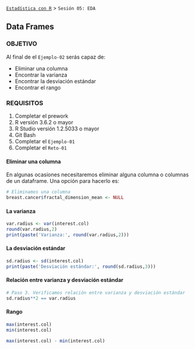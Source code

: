 [`Estadística con R`](../Readme.md) > `Sesión 05: EDA` 

## Data Frames

### OBJETIVO

Al final de el `Ejemplo-02` serás capaz de:
- Eliminar una columna
- Encontrar la varianza
- Encontrar la desviación estándar
- Encontrar el rango

### REQUISITOS

1. Completar el prework
2. R versión 3.6.2 o mayor
3. R Studio versión 1.2.5033 o mayor 
4. Git Bash
5. Completar el `Ejemplo-01` 
6. Completar el `Reto-01`

#### Eliminar una columna 

En algunas ocasiones necesitaremos eliminar alguna columna o columnas de un dataframe. Una opción para hacerlo es:

```r
# Eliminamos una columna
breast.cancer$fractal_dimension_mean <- NULL
```

#### La varianza

```r
var.radius <- var(interest.col)
round(var.radius,2)
print(paste('Varianza:', round(var.radius,2)))
```

#### La desviación estándar

```r
sd.radius <- sd(interest.col)
print(paste('Desviación estándar:', round(sd.radius,3)))
```

#### Relación entre varianza y desviación estándar

```r
# Paso 3. Verificamos relación entre varianza y desviación estándar
sd.radius**2 == var.radius
```

#### Rango

```r
max(interest.col)
min(interest.col)

max(interest.col) - min(interest.col)

```



